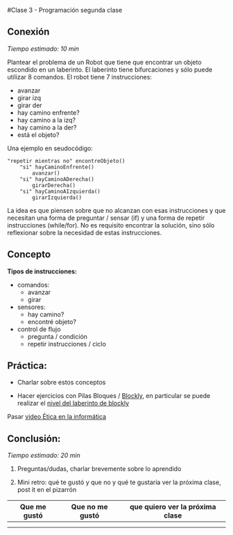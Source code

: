 #Clase 3 - Programación segunda clase

## Conexión

*Tiempo estimado: 10 min*

Plantear el problema de un Robot que tiene que encontrar un objeto escondido en un laberinto. El laberinto tiene bifurcaciones y sólo puede utilizar 8 comandos. El robot tiene 7 instrucciones:
- avanzar  
- girar izq 
- girar der 
- hay camino enfrente?
- hay camino a la izq?
- hay camino a la der?
- está el objeto?

Una ejemplo en seudocódigo:

```
"repetir mientras no" encontreObjeto()
    "si" hayCaminoEnfrente()
        avanzar()
    "si" hayCaminoADerecha()
        girarDerecha()
    "si" hayCaminoAIzquierda()
        girarIzquierda()
```

La idea es que piensen sobre que no alcanzan con esas instrucciones y que necesitan una forma de preguntar / sensar (if) y una forma de repetir instrucciones (while/for). No es requisito encontrar la solución, sino sólo reflexionar sobre la necesidad de estas instrucciones.

## Concepto

**Tipos de instrucciones:**

   - comandos:
       - avanzar
       - girar
   - sensores:
       - hay camino?
       - encontré objeto?
   - control de flujo
       - pregunta / condición
       - repetir instrucciones / ciclo

## Práctica: 

- Charlar sobre estos conceptos

- Hacer ejercicios con Pilas Bloques / [Blockly](https://blockly-games.appspot.com/), en particular se puede realizar el [nivel del laberinto de blockly](https://blockly-games.appspot.com/maze)


Pasar [video Ética en la informática](https://www.youtube.com/watch?v=lYW3FoTaVLg)

## Conclusión:
*Tiempo estimado: 20 min*

 1) Preguntas/dudas, charlar brevemente sobre lo aprendido

 2) Mini retro: qué te gustó y que no y qué te gustaría ver la próxima clase, post it en el pizarrón          
 
 Que me gustó | Que no me gustó  | que quiero ver la próxima clase
 --- | --- | ---
  |  |
  |  |